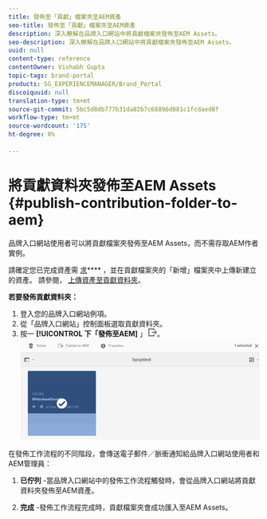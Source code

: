 ```yaml
---
title: 發佈至「貢獻」檔案夾至AEM資產
seo-title: 發佈至「貢獻」檔案夾至AEM資產
description: 深入瞭解在品牌入口網站中將貢獻檔案夾發佈至AEM Assets。
seo-description: 深入瞭解在品牌入口網站中將貢獻檔案夾發佈至AEM Assets。
uuid: null
content-type: reference
contentOwner: Vishabh Gupta
topic-tags: brand-portal
products: SG_EXPERIENCEMANAGER/Brand_Portal
discoiquuid: null
translation-type: tm+mt
source-git-commit: 5bc5d8db777b31da82b7c68896d881c1fcdaed8f
workflow-type: tm+mt
source-wordcount: '175'
ht-degree: 0%

---
```



# 將貢獻資料夾發佈至AEM Assets {#publish-contribution-folder-to-aem}

品牌入口網站使用者可以將貢獻檔案夾發佈至AEM Assets，而不需存取AEM作者實例。

請確定您已完成資產需 [求](brand-portal-download-asset-requirements.md)**** ，並在貢獻檔案夾的「新增」檔案夾中上傳新建立的資產。 請參閱， [上傳資產至貢獻資料夾](brand-portal-upload-assets-to-contribution-folder.md)。

**若要發佈貢獻資料夾：**

1. 登入您的品牌入口網站例項。
1. 從「品牌入口網站」控制面板選取貢獻資料夾。
1. 按一 **[!UICONTROL 下「發佈至AEM]** 」 ![](assets/export.png)。
   ![](assets/publish-contribution-folder-to-aem.png)

在發佈工作流程的不同階段，會傳送電子郵件／脈衝通知給品牌入口網站使用者和AEM管理員：
1. **已佇列** -當品牌入口網站中的發佈工作流程觸發時，會從品牌入口網站將貢獻資料夾發佈至AEM資產。

1. **完成** -發佈工作流程完成時，貢獻檔案夾會成功匯入至AEM Assets。


